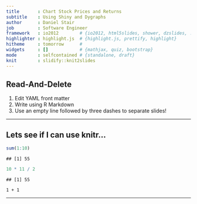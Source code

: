 ```yaml
---
title       : Chart Stock Prices and Returns
subtitle    : Using Shiny and Dygraphs
author      : Daniel Stair
job         : Software Engineer
framework   : io2012        # {io2012, html5slides, shower, dzslides, ...}
highlighter : highlight.js  # {highlight.js, prettify, highlight}
hitheme     : tomorrow      # 
widgets     : []            # {mathjax, quiz, bootstrap}
mode        : selfcontained # {standalone, draft}
knit        : slidify::knit2slides
---
```


## Read-And-Delete

1. Edit YAML front matter
2. Write using R Markdown
3. Use an empty line followed by three dashes to separate slides!

---

## Lets see if I can use knitr...


```r
sum(1:10)
```

```
## [1] 55
```

```r
10 * 11 / 2
```

```
## [1] 55
```

```
1 + 1
```

---

